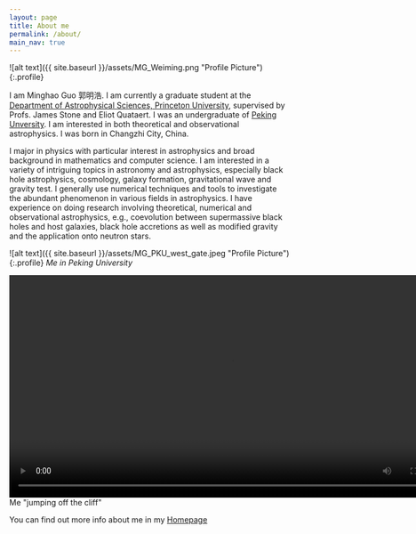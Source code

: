 ```yaml
---
layout: page
title: About me
permalink: /about/
main_nav: true
---
```


![alt text]({{ site.baseurl }}/assets/MG_Weiming.png "Profile Picture"){:.profile}

I am Minghao Guo 郭明浩. I am currently a graduate student at the <a href="https://web.astro.princeton.edu/">Department of Astrophysical Sciences, Princeton University</a>, supervised by Profs. James Stone and Eliot Quataert. I was an undergraduate of <a href="https://www.pku.edu.cn/">Peking Unversity</a>. I am interested in both theoretical and observational astrophysics. I was born in Changzhi City, China.


I major in physics with particular interest in astrophysics and broad background in mathematics and computer science. I am interested in a variety of intriguing topics in astronomy and astrophysics, especially black hole astrophysics, cosmology, galaxy formation, gravitational wave and gravity test. I generally use numerical techniques and tools to investigate the abundant phenomenon in various fields in astrophysics. I have experience on doing research involving theoretical, numerical and observational astrophysics, e.g., coevolution between supermassive black holes and host galaxies, black hole accretions as well as modified gravity and the application onto neutron stars.

![alt text]({{ site.baseurl }}/assets/MG_PKU_west_gate.jpeg "Profile Picture"){:.profile}
*Me in Peking University*

<video width="800" controls>
  <source src="/assets/MG_jump.mp4" type="video/mp4">
</video>
Me "jumping off the cliff"

You can find out more info about me in my [Homepage](https://mh-guo.github.io/)

<!---Centrarium is a custom theme for Jekyll, made by [Ben Centra][bencentra] for his own blog. He'd be humbled if you liked it enough to use it as well! Installation and configuration instructions can be found in the [GitHub repository](https://github.com/bencentra/centrarium).

This page is a good place to write about yourself, your project, your product, or whatever it is your site is for. You can replace the image above, or you can get rid of it entirely. 

You can find out more info about customizing your Jekyll theme, as well as basic Jekyll usage documentation at [jekyllrb.com](http://jekyllrb.com/). And you can find the source code for Jekyll at [github.com/jekyll/jekyll](https://github.com/jekyll/jekyll)
-->

<!---[centrarium]: https://github.com/bencentra/centrarium
[bencentra]: http://bencentra.com
[jekyll]: https://github.com/jekyll/jekyll
-->